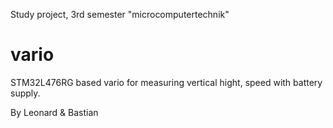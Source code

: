 Study project, 3rd semester "microcomputertechnik"

# vario
STM32L476RG based vario for measuring vertical hight, speed with battery supply. 

By Leonard & Bastian
